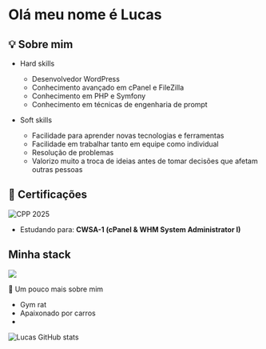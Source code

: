 <h1 align="left">Olá meu nome é Lucas</h1>

## 💡 Sobre mim
- Hard skills
   - Desenvolvedor WordPress
   - Conhecimento avançado em cPanel e FileZilla
   - Conhecimento em PHP e Symfony
   - Conhecimento em técnicas de engenharia de prompt

- Soft skills
  - Facilidade para aprender novas tecnologias e ferramentas
  - Facilidade em trabalhar tanto em equipe como individual
  - Resolução de problemas
  - Valorizo muito a troca de ideias antes de tomar decisões que afetam outras pessoas

## 🏅 Certificações

![CPP 2025](https://img.shields.io/badge/cPanel%20Professional-CPP%202025-orange?logo=cpanel)
- Estudando para: **CWSA-1 (cPanel & WHM System Administrator I)**

## Minha stack
<p align="left">
  <a href="https://skillicons.dev">
    <img src="https://skillicons.dev/icons?i=wordpress,html,css,php,rails,git" />
  </a>
</p>

🤔 Um pouco mais sobre mim
- Gym rat
- Apaixonado por carros
- 
![Lucas GitHub stats](https://github-readme-stats.vercel.app/api?username=lucascampardo1&show_icons=true&theme=transparent)
